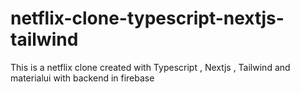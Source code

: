 # netflix-clone-typescript-nextjs-tailwind
This is a netflix clone created with Typescript , Nextjs , Tailwind and materialui with backend in firebase
